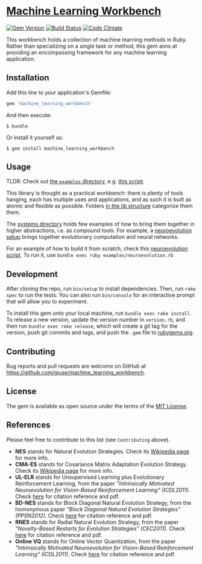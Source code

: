 # [Machine Learning Workbench](https://github.com/giuse/machine_learning_workbench)

[![Gem Version](https://badge.fury.io/rb/machine_learning_workbench.svg)](https://badge.fury.io/rb/machine_learning_workbench)
[![Build Status](https://travis-ci.org/giuse/machine_learning_workbench.svg?branch=master)](https://travis-ci.org/giuse/machine_learning_workbench)
[![Code Climate](https://codeclimate.com/github/giuse/machine_learning_workbench/badges/gpa.svg)](https://codeclimate.com/github/giuse/machine_learning_workbench)

This workbench holds a collection of machine learning methods in Ruby. Rather than specializing on a single task or method, this gem aims at providing an encompassing framework for any machine learning application.

## Installation

Add this line to your application's Gemfile:

```ruby
gem 'machine_learning_workbench'
```

And then execute:

    $ bundle

Or install it yourself as:

    $ gem install machine_learning_workbench

## Usage

TLDR: Check out [the `examples` directory](examples), e.g. [this script](examples/neuroevolution.rb).

This library is thought as a practical workbench: there is plenty of tools hanging, each has multiple uses and applications, and as such it is built as atomic and flexible as possible. Folders [in the lib structure](lib/machine_learning_workbench) categorize them them.

The [systems directory](lib/machine_learning_workbench/systems) holds few examples of how to bring them together in higher abstractions, i.e. as _compound tools_.
For example, a [neuroevolution setup](lib/machine_learning_workbench/systems/neuroevolution.rb) brings together evolutionary computation and neural networks.

For an example of how to build it from scratch, check this [neuroevolution script](examples/neuroevolution.rb). To run it, use `bundle exec ruby examples/neuroevolution.rb`


## Development

After cloning the repo, run `bin/setup` to install dependencies. Then, run `rake spec` to run the tests. You can also run `bin/console` for an interactive prompt that will allow you to experiment.

To install this gem onto your local machine, run `bundle exec rake install`. To release a new version, update the version number in `version.rb`, and then run `bundle exec rake release`, which will create a git tag for the version, push git commits and tags, and push the `.gem` file to [rubygems.org](https://rubygems.org).


## Contributing

Bug reports and pull requests are welcome on GitHub at https://github.com/giuse/machine_learning_workbench.

## License

The gem is available as open source under the terms of the [MIT License](https://opensource.org/licenses/MIT).

## References

Please feel free to contribute to this list (see `Contributing` above).

- **NES** stands for Natural Evolution Strategies. Check its [Wikipedia page](https://en.wikipedia.org/wiki/Natural_evolution_strategy) for more info.
- **CMA-ES** stands for Covariance Matrix Adaptation Evolution Strategy. Check its [Wikipedia page](https://en.wikipedia.org/wiki/CMA-ES) for more info.
- **UL-ELR** stands for Unsupervised Learning plus Evolutionary Reinforcement Learning, from the paper _"Intrinsically Motivated Neuroevolution for Vision-Based Reinforcement Learning" (ICDL2011)_. Check [here](https://exascale.info/members/giuseppe-cuccu/) for citation reference and pdf.
- **BD-NES** stands for Block Diagonal Natural Evolution Strategy, from the homonymous paper _"Block Diagonal Natural Evolution Strategies" (PPSN2012)_. Check [here](https://exascale.info/members/giuseppe-cuccu/) for citation reference and pdf.
- **RNES** stands for Radial Natural Evolution Strategy, from the paper _"Novelty-Based Restarts for Evolution Strategies" (CEC2011)_. Check [here](https://exascale.info/members/giuseppe-cuccu/) for citation reference and pdf.
- **Online VQ** stands for Online Vector Quantization, from the paper _"Intrinsically Motivated Neuroevolution for Vision-Based Reinforcement Learning" (ICDL2011)_. Check [here](https://exascale.info/members/giuseppe-cuccu/) for citation reference and pdf.
